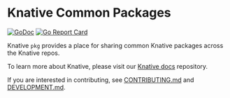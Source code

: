 # Knative Common Packages

[![GoDoc](https://godoc.org/github.com/knative/pkg?status.svg)](https://godoc.org/github.com/knative/pkg)
[![Go Report Card](https://goreportcard.com/badge/knative/pkg)](https://goreportcard.com/report/knative/pkg)

Knative `pkg` provides a place for sharing common Knative packages across
the Knative repos.

To learn more about Knative, please visit our
[Knative docs](https://github.com/knative/docs) repository.

If you are interested in contributing, see [CONTRIBUTING.md](./CONTRIBUTING.md)
and [DEVELOPMENT.md](./DEVELOPMENT.md).
